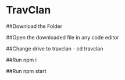 # TravClan

##Download the Folder

##Open the downloaded file in any code editor

##Change drive to travclan - cd travclan

##Run npm i

##Run npm start
